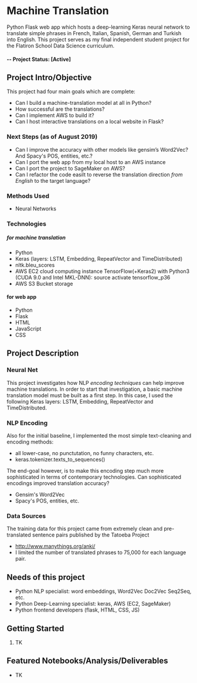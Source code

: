 # Machine Translation
Python Flask web app which hosts a deep-learning Keras neural network to translate simple phrases in French, Italian, Spanish, German and Turkish into English.  This project serves as my final independent student project for the Flatiron School Data Science curriculum.  

#### -- Project Status: [Active]

## Project Intro/Objective
This project had four main goals which are complete:
* Can I build a machine-translation model at all in Python?
* How successful are the translations?
* Can I implement AWS to build it?
* Can I host interactive translations on a local website in Flask?
### Next Steps (as of August 2019)
* Can I improve the accuracy with other models like gensim’s Word2Vec? And Spacy's POS, entities, etc.?
* Can I port the web app from my local host to an AWS instance 
* Can I port the project to SageMaker on AWS?
* Can I refactor the code easilt to reverse the translation direction _from English_ to the target language?

### Methods Used
* Neural Networks

### Technologies
##### for machine translation
* Python
* Keras (layers: LSTM, Embedding, RepeatVector and TimeDistributed)
* nltk.bleu_scores
* AWS EC2 cloud computing instance TensorFlow(+Keras2) with Python3 (CUDA 9.0 and Intel MKL-DNN): source activate tensorflow_p36
* AWS S3 Bucket storage
#### for web app 
* Python
* Flask
* HTML
* JavaScript
* CSS

## Project Description
### Neural Net
This project investigates how NLP _encoding techniques_ can help improve machine translations.  In order to start that investigation, a basic machine translation model must be built as a first step.  In this case, I used the following Keras layers: LSTM, Embedding, RepeatVector and TimeDistributed.  

### NLP Encoding
Also for the initial baseline, I implemented the most simple text-cleaning and encoding methods:  
* all lower-case, no punctutation, no funny characters, etc.  
* keras.tokenizer.texts_to_sequences()

The end-goal however, is to make this encoding step much more sophisticated in terms of contemporary technologies. Can sophisticated encodings improved translation accuracy?
* Gensim's Word2Vec
* Spacy's POS, entities, etc.

### Data Sources
The training data for this project came from extremely clean and pre-translated sentence pairs published by the Tatoeba Project
* http://www.manythings.org/anki/ 
* I limited the number of translated phrases to 75,000 for each language pair.  

## Needs of this project

- Python NLP specialist: word embeddings, Word2Vec Doc2Vec Seq2Seq, etc.
- Python Deep-Learning specialist:  keras, AWS (EC2, SageMaker)
- Python frontend developers (flask, HTML, CSS, JS)

## Getting Started

1. TK

## Featured Notebooks/Analysis/Deliverables
* TK
